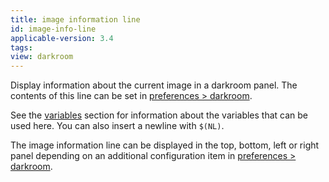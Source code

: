 ```yaml
---
title: image information line
id: image-info-line
applicable-version: 3.4
tags: 
view: darkroom
---
```


Display information about the current image in a darkroom panel. The contents of this line can be set in [preferences > darkroom](../../../preferences-settings/darkroom.md).

See the [variables](../../../special-topics/variables.md) section for information about the variables that can be used here. You can also insert a newline with `$(NL)`.

The image information line can be displayed in the top, bottom, left or right panel depending on an additional configuration item in [preferences > darkroom](../../../preferences-settings/darkroom.md).
